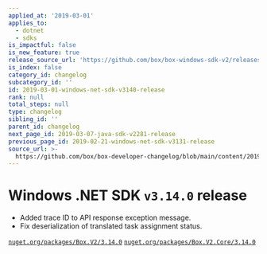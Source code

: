 ```yaml
---
applied_at: '2019-03-01'
applies_to:
  - dotnet
  - sdks
is_impactful: false
is_new_feature: true
release_source_url: 'https://github.com/box/box-windows-sdk-v2/releases/tag/v3.14.0'
is_index: false
category_id: changelog
subcategory_id: ''
id: 2019-03-01-windows-net-sdk-v3140-release
rank: null
total_steps: null
type: changelog
sibling_id: ''
parent_id: changelog
next_page_id: 2019-03-07-java-sdk-v2281-release
previous_page_id: 2019-02-21-windows-net-sdk-v3131-release
source_url: >-
  https://github.com/box/box-developer-changelog/blob/main/content/2019/03-01-windows-net-sdk-v3140-release.md
---
```

# Windows .NET SDK `v3.14.0` release

* Added trace ID to API response exception message.
* Fix deserialization of translated task assignment status.

[`nuget.org/packages/Box.V2/3.14.0`](https://www.nuget.org/packages/Box.V2/3.14.0)
[`nuget.org/packages/Box.V2.Core/3.14.0`](https://www.nuget.org/packages/Box.V2.Core/3.14.0)
